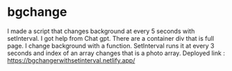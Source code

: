 # bgchange
I made a script that changes background at every 5 seconds with setInterval.
I got help from Chat gpt.
There are a container div that is full page.
I change background with a function.
SetInterval runs it at every 3 seconds and index of an array changes that is a photo array.
Deployed link : https://bgchangerwithsetinterval.netlify.app/
